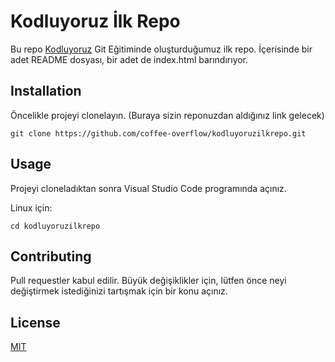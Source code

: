 # Kodluyoruz İlk Repo


Bu repo [Kodluyoruz](https://www.kodluyoruz.org) Git Eğitiminde oluşturduğumuz ilk repo. İçerisinde bir adet README dosyası, bir adet de index.html barındırıyor.

<!-- ![gorsel](https://raw.githubusercontent.com/coffee-overflow/kodluyoruzilkrepo/main/figures/markdown.jpg) -->


## Installation

Öncelikle projeyi clonelayın. (Buraya sizin reponuzdan aldığınız link gelecek)

````
git clone https://github.com/coffee-overflow/kodluyoruzilkrepo.git
````

## Usage

Projeyi cloneladıktan sonra Visual Studio Code programında açınız.

Linux için:

````
cd kodluyoruzilkrepo
````

## Contributing

Pull requestler kabul edilir. Büyük değişiklikler için, lütfen önce neyi değiştirmek istediğinizi tartışmak için bir konu açınız.

## License

[MIT](https://choosealicense.com/licenses/mit/)


